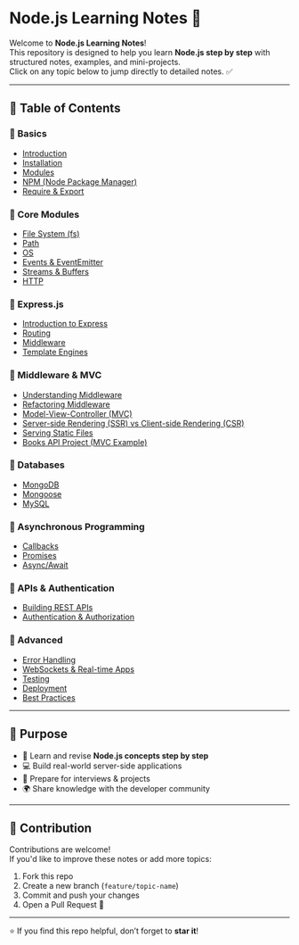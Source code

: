 # Node.js Learning Notes 🚀

Welcome to **Node.js Learning Notes**!  
This repository is designed to help you learn **Node.js step by step** with structured notes, examples, and mini-projects.  
Click on any topic below to jump directly to detailed notes. ✅  

---

## 📂 Table of Contents

### 🔹 Basics
- [Introduction](./Notes/introduction.md)
- [Installation](./Notes/installation.md)
- [Modules](./Notes/modules.md)
- [NPM (Node Package Manager)](./Notes/npm.md)
- [Require & Export](./Notes/require-export.md)

### 🔹 Core Modules
- [File System (fs)](./Notes/core-modules/filesystem.md)
- [Path](./Notes/core-modules/path.md)
- [OS](./Notes/core-modules/os.md)
- [Events & EventEmitter](./Notes/core-modules/events.md)
- [Streams & Buffers](./Notes/core-modules/streams.md)
- [HTTP](./Notes/core-modules/http.md)

### 🔹 Express.js
- [Introduction to Express](./Notes/express/intro.md)
- [Routing](./Notes/express/routing.md)
- [Middleware](./Notes/express/middleware.md)
- [Template Engines](./Notes/express/templates.md)

### 🔹 Middleware & MVC
- [Understanding Middleware](./Notes/middleware/understanding-middleware.md)
- [Refactoring Middleware](./Notes/middleware/refactoring.md)
- [Model-View-Controller (MVC)](./Notes/mvc/intro.md)
- [Server-side Rendering (SSR) vs Client-side Rendering (CSR)](./Notes/mvc/ssr-vs-csr.md)
- [Serving Static Files](./Notes/mvc/static-files.md)
- [Books API Project (MVC Example)](./Notes/mvc/books-api.md)

### 🔹 Databases
- [MongoDB](./Notes/databases/mongodb.md)
- [Mongoose](./Notes/databases/mongoose.md)
- [MySQL](./Notes/databases/mysql.md)

### 🔹 Asynchronous Programming
- [Callbacks](./Notes/async/callbacks.md)
- [Promises](./Notes/async/promises.md)
- [Async/Await](./Notes/async/async-await.md)

### 🔹 APIs & Authentication
- [Building REST APIs](./Notes/apis/rest.md)
- [Authentication & Authorization](./Notes/apis/auth.md)

### 🔹 Advanced
- [Error Handling](./Notes/advanced/error-handling.md)
- [WebSockets & Real-time Apps](./Notes/advanced/websockets.md)
- [Testing](./Notes/advanced/testing.md)
- [Deployment](./Notes/advanced/deployment.md)
- [Best Practices](./Notes/advanced/best-practices.md)

---

## 🎯 Purpose
- 📘 Learn and revise **Node.js concepts step by step**  
- 💻 Build real-world server-side applications  
- 🚀 Prepare for interviews & projects  
- 🌍 Share knowledge with the developer community  

---

## 🤝 Contribution
Contributions are welcome!  
If you'd like to improve these notes or add more topics:
1. Fork this repo  
2. Create a new branch (`feature/topic-name`)  
3. Commit and push your changes  
4. Open a Pull Request 🚀  

---

⭐ If you find this repo helpful, don’t forget to **star it**!
